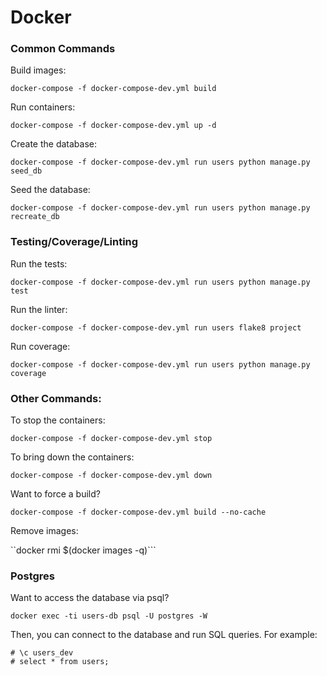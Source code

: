 # Docker

### Common Commands

Build images:

```docker-compose -f docker-compose-dev.yml build```

Run containers:

```docker-compose -f docker-compose-dev.yml up -d```

Create the database:

```docker-compose -f docker-compose-dev.yml run users python manage.py seed_db```

Seed the database:

```docker-compose -f docker-compose-dev.yml run users python manage.py recreate_db```

### Testing/Coverage/Linting

Run the tests:

```docker-compose -f docker-compose-dev.yml run users python manage.py test```

Run the linter:

```docker-compose -f docker-compose-dev.yml run users flake8 project```
  
Run coverage:

```docker-compose -f docker-compose-dev.yml run users python manage.py coverage```

### Other Commands:

To stop the containers:

```docker-compose -f docker-compose-dev.yml stop```

To bring down the containers:

```docker-compose -f docker-compose-dev.yml down```

Want to force a build?

```docker-compose -f docker-compose-dev.yml build --no-cache```

Remove images:

``docker rmi $(docker images -q)```

### Postgres

Want to access the database via psql?

```docker exec -ti users-db psql -U postgres -W```

Then, you can connect to the database and run SQL queries. For example:

```
# \c users_dev
# select * from users;
```